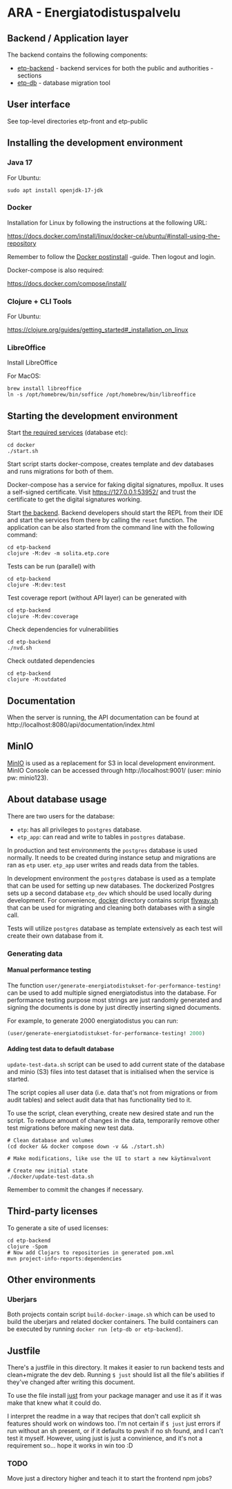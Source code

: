 ARA - Energiatodistuspalvelu
===

Backend / Application layer
--------------
The backend contains the following components:
- [etp-backend](/etp-backend) - backend services for both the public and
  authorities -sections
- [etp-db](/etp-db) - database migration tool

User interface
---------------

See top-level directories etp-front and etp-public

Installing the development environment
-----------------------------

### Java 17

For Ubuntu:

    sudo apt install openjdk-17-jdk

### Docker

Installation for Linux by following the instructions at the following URL:

https://docs.docker.com/install/linux/docker-ce/ubuntu/#install-using-the-repository

Remember to follow the
[Docker postinstall](https://docs.docker.com/install/linux/linux-postinstall/)
-guide. Then logout and login.

Docker-compose is also required:

https://docs.docker.com/compose/install/

### Clojure + CLI Tools

For Ubuntu:

https://clojure.org/guides/getting_started#_installation_on_linux

### LibreOffice
Install LibreOffice

For MacOS:

    brew install libreoffice
    ln -s /opt/homebrew/bin/soffice /opt/homebrew/bin/libreoffice

Starting the development environment
--------------------------------

Start [the required services](/docker) (database etc):

    cd docker
    ./start.sh

Start script starts docker-compose, creates template and dev databases
and runs migrations for both of them.

Docker-compose has a service for faking digital signatures, mpollux. It uses a self-signed certificate.
Visit https://127.0.0.1:53952/ and trust the certificate to get the digital signatures working.

Start [the backend](/etp-backend). Backend developers should start the REPL from
their IDE and start the services from there by calling the `reset` function.
The application can be also started from the command line with the following
command:

    cd etp-backend
    clojure -M:dev -m solita.etp.core

Tests can be run (parallel) with

    cd etp-backend
    clojure -M:dev:test

Test coverage report (without API layer) can be generated with

    cd etp-backend
    clojure -M:dev:coverage

Check dependencies for vulnerabilities

    cd etp-backend
    ./nvd.sh

Check outdated dependencies

    cd etp-backend
    clojure -M:outdated

Documentation
---
When the server is running, the API documentation can be found at
http://localhost:8080/api/documentation/index.html

MinIO
---
[MinIO](https://github.com/minio/minio) is used as a replacement for S3 in
local development environment. MinIO Console can be accessed through
http://localhost:9001/ (user: minio pw: minio123).


About database usage
--------------------

There are two users for the database:

 * ```etp```: has all privileges to ```postgres``` database.
 * ```etp_app```: can read and write to tables in ```postgres``` database.

In production and test environments the ```postgres``` database is used
normally. It needs to be created during instance setup and migrations are ran as
```etp``` user. ```etp_app``` user writes and reads data from the tables.

In development environment the ```postgres``` database is used as a template
that can be used for setting up new databases. The dockerized Postgres sets up
a second database ```etp_dev``` which should be used locally during
development. For convenience, [docker](/docker) directory contains script
[flyway.sh](/docker/flyway.sh) that can be used for migrating and cleaning
both databases with a single call.

Tests will utilize ```postgres``` database as template extensively as each test
will create their own database from it.

### Generating data

#### Manual performance testing
The  function `user/generate-energiatodistukset-for-performance-testing!`
can be used to add multiple signed energiatodistus into the database. For
performance testing purpose most strings are just randomly generated and
signing the documents is done by just directly inserting signed documents.

For example, to generate 2000 energiatodistus you can run:
```clojure
(user/generate-energiatodistukset-for-performance-testing! 2000)
```

#### Adding test data to default database
`update-test-data.sh` script can be used to add current state of the database and minio (S3) files into test dataset that is initialised when the service is started.

The script copies all user data (i.e. data that's not from migrations or from audit tables) and select audit data that has functionality tied to it.

To use the script, clean everything, create new desired state and run the script. To reduce amount of changes in the data, temporarily remove other test migrations before making new test data.

```shell
# Clean database and volumes
(cd docker && docker compose down -v && ./start.sh)

# Make modifications, like use the UI to start a new käytänvalvont

# Create new initial state
./docker/update-test-data.sh
```
Remember to commit the changes if necessary.

Third-party licenses
--------------------

To generate a site of used licenses:

    cd etp-backend
    clojure -Spom
    # Now add Clojars to repositories in generated pom.xml
    mvn project-info-reports:dependencies

Other environments
---

### Uberjars

Both projects contain script ```build-docker-image.sh``` which can be
used to build the uberjars and related docker containers. The build containers
can be executed by running ```docker run [etp-db or etp-backend]```.

Justfile
---
There's a justfile in this directory. It makes it easier to run backend tests and clean+migrate the dev deb. Running `$ just` should list all the file's abilities if they've changed after writing this document.

To use the file install [just](https://github.com/casey/just) from your package manager and use it as if it was make that knew what it could do.

I interpret the readme in a way that recipes that don't call explicit sh features should work on windows too. I'm not certain if `$ just` just errors if run without an sh present, or if it defaults to pwsh if no sh found, and I can't test it myself. However, using just is just a convinience, and it's not a requirement so... hope it works in win too :D

### TODO 
Move just a directory higher and teach it to start the frontend npm jobs?
